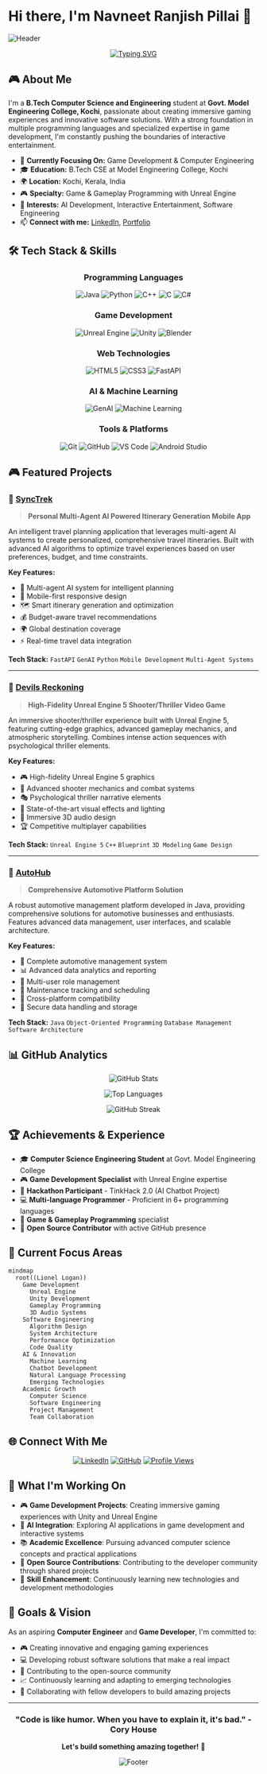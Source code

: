 # Hi there, I'm Navneet Ranjish Pillai 👋

![Header](https://capsule-render.vercel.app/api?type=waving&color=gradient&customColorList=6,11,20&height=200&section=header&text=Game%20Developer%20%7C%20Computer%20Engineer&fontSize=40&fontColor=fff&animation=twinkling)

<div align="center">
  
[![Typing SVG](https://readme-typing-svg.demolab.com?font=Fira+Code&pause=1000&color=2196F3&center=true&vCenter=true&width=435&lines=Game+Developer+%26+Computer+Engineer;Unreal+Engine+Specialist;Full-Stack+Developer;AI+Enthusiast;Always+Learning+New+Technologies)](https://git.io/typing-svg)

</div>

## 🎮 About Me

I'm a **B.Tech Computer Science and Engineering** student at **Govt. Model Engineering College, Kochi**, passionate about creating immersive gaming experiences and innovative software solutions. With a strong foundation in multiple programming languages and specialized expertise in game development, I'm constantly pushing the boundaries of interactive entertainment.

- 🎯 **Currently Focusing On:** Game Development & Computer Engineering
- 🎓 **Education:** B.Tech CSE at Model Engineering College, Kochi
- 🌍 **Location:** Kochi, Kerala, India
- 🎮 **Specialty:** Game & Gameplay Programming with Unreal Engine
- 🤖 **Interests:** AI Development, Interactive Entertainment, Software Engineering
- 📫 **Connect with me:** [LinkedIn](https://www.linkedin.com/in/navneet-ranjish-pillai-50a612257), [Portfolio](https://navneetranjishpillai.vercel.app)

## 🛠️ Tech Stack & Skills

<div align="center">

### Programming Languages
![Java](https://img.shields.io/badge/Java-ED8B00?style=for-the-badge&logo=openjdk&logoColor=white)
![Python](https://img.shields.io/badge/Python-3776AB?style=for-the-badge&logo=python&logoColor=white)
![C++](https://img.shields.io/badge/C++-00599C?style=for-the-badge&logo=cplusplus&logoColor=white)
![C](https://img.shields.io/badge/C-00599C?style=for-the-badge&logo=c&logoColor=white)
![C#](https://img.shields.io/badge/C%23-239120?style=for-the-badge&logo=csharp&logoColor=white)

### Game Development
![Unreal Engine](https://img.shields.io/badge/Unreal%20Engine-313131?style=for-the-badge&logo=unrealengine&logoColor=white)
![Unity](https://img.shields.io/badge/Unity-100000?style=for-the-badge&logo=unity&logoColor=white)
![Blender](https://img.shields.io/badge/Blender-F5792A?style=for-the-badge&logo=blender&logoColor=white)

### Web Technologies
![HTML5](https://img.shields.io/badge/HTML5-E34F26?style=for-the-badge&logo=html5&logoColor=white)
![CSS3](https://img.shields.io/badge/CSS3-1572B6?style=for-the-badge&logo=css3&logoColor=white)
![FastAPI](https://img.shields.io/badge/FastAPI-009688?style=for-the-badge&logo=fastapi&logoColor=white)

### AI & Machine Learning
![GenAI](https://img.shields.io/badge/Generative%20AI-FF6F00?style=for-the-badge&logo=openai&logoColor=white)
![Machine Learning](https://img.shields.io/badge/Machine%20Learning-FF6F00?style=for-the-badge&logo=tensorflow&logoColor=white)

### Tools & Platforms
![Git](https://img.shields.io/badge/Git-F05032?style=for-the-badge&logo=git&logoColor=white)
![GitHub](https://img.shields.io/badge/GitHub-100000?style=for-the-badge&logo=github&logoColor=white)
![VS Code](https://img.shields.io/badge/VS%20Code-007ACC?style=for-the-badge&logo=visualstudiocode&logoColor=white)
![Android Studio](https://img.shields.io/badge/Android%20Studio-3DDC84?style=for-the-badge&logo=androidstudio&logoColor=white)

</div>

## 🎮 Featured Projects

### 🧳 [SyncTrek](https://navneetranjishpillai.vercel.app)
> **Personal Multi-Agent AI Powered Itinerary Generation Mobile App**

An intelligent travel planning application that leverages multi-agent AI systems to create personalized, comprehensive travel itineraries. Built with advanced AI algorithms to optimize travel experiences based on user preferences, budget, and time constraints.

**Key Features:**
- 🤖 Multi-agent AI system for intelligent planning
- 📱 Mobile-first responsive design
- 🗺️ Smart itinerary generation and optimization
- 💰 Budget-aware travel recommendations
- 🌍 Global destination coverage
- ⚡ Real-time travel data integration

**Tech Stack:** `FastAPI` `GenAI` `Python` `Mobile Development` `Multi-Agent Systems`

---

### 🎯 [Devils Reckoning](https://devilsreckoning.vercel.app)
> **High-Fidelity Unreal Engine 5 Shooter/Thriller Video Game**

An immersive shooter/thriller experience built with Unreal Engine 5, featuring cutting-edge graphics, advanced gameplay mechanics, and atmospheric storytelling. Combines intense action sequences with psychological thriller elements.

**Key Features:**
- 🎮 High-fidelity Unreal Engine 5 graphics
- 🔫 Advanced shooter mechanics and combat systems
- 🎭 Psychological thriller narrative elements
- 🌟 State-of-the-art visual effects and lighting
- 🎵 Immersive 3D audio design
- 🏆 Competitive multiplayer capabilities

**Tech Stack:** `Unreal Engine 5` `C++` `Blueprint` `3D Modeling` `Game Design`

---

### 🚗 [AutoHub](https://github.com/Lionel-Logan/AutoHub)
> **Comprehensive Automotive Platform Solution**

A robust automotive management platform developed in Java, providing comprehensive solutions for automotive businesses and enthusiasts. Features advanced data management, user interfaces, and scalable architecture.

**Key Features:**
- 🚗 Complete automotive management system
- 📊 Advanced data analytics and reporting
- 👥 Multi-user role management
- 🔧 Maintenance tracking and scheduling
- 📱 Cross-platform compatibility
- 🔐 Secure data handling and storage

**Tech Stack:** `Java` `Object-Oriented Programming` `Database Management` `Software Architecture`

## 📊 GitHub Analytics

<div align="center">
  
![GitHub Stats](https://github-readme-stats.vercel.app/api?username=Lionel-Logan&show_icons=true&theme=tokyonight&hide_border=true&count_private=true)

![Top Languages](https://github-readme-stats.vercel.app/api/top-langs/?username=Lionel-Logan&layout=compact&theme=tokyonight&hide_border=true&langs_count=8)

![GitHub Streak](https://github-readme-streak-stats.herokuapp.com/?user=Lionel-Logan&theme=tokyonight&hide_border=true)

</div>

## 🏆 Achievements & Experience

- 🎓 **Computer Science Engineering Student** at Govt. Model Engineering College
- 🎮 **Game Development Specialist** with Unreal Engine expertise
- 🏅 **Hackathon Participant** - TinkHack 2.0 (AI Chatbot Project)
- 💻 **Multi-language Programmer** - Proficient in 6+ programming languages
- 🎯 **Game & Gameplay Programming** specialist
- 🌟 **Open Source Contributor** with active GitHub presence

## 🎯 Current Focus Areas

```mermaid
mindmap
  root((Lionel Logan))
    Game Development
      Unreal Engine
      Unity Development
      Gameplay Programming
      3D Audio Systems
    Software Engineering
      Algorithm Design
      System Architecture
      Performance Optimization
      Code Quality
    AI & Innovation
      Machine Learning
      Chatbot Development
      Natural Language Processing
      Emerging Technologies
    Academic Growth
      Computer Science
      Software Engineering
      Project Management
      Team Collaboration
```

## 🌐 Connect With Me

<div align="center">

[![LinkedIn](https://img.shields.io/badge/LinkedIn-0077B5?style=for-the-badge&logo=linkedin&logoColor=white)](https://www.linkedin.com/in/navneet-ranjish-pillai-50a612257)
[![GitHub](https://img.shields.io/badge/GitHub-100000?style=for-the-badge&logo=github&logoColor=white)](https://github.com/Lionel-Logan)
[![Profile Views](https://komarev.com/ghpvc/?username=Lionel-Logan&color=blueviolet&style=for-the-badge&label=Profile+Views)](https://github.com/Lionel-Logan)

</div>

## 💼 What I'm Working On

- 🎮 **Game Development Projects**: Creating immersive gaming experiences with Unity and Unreal Engine
- 🤖 **AI Integration**: Exploring AI applications in game development and interactive systems
- 📚 **Academic Excellence**: Pursuing advanced computer science concepts and practical applications
- 🌟 **Open Source Contributions**: Contributing to the developer community through shared projects
- 🚀 **Skill Enhancement**: Continuously learning new technologies and development methodologies

## 🎯 Goals & Vision

As an aspiring **Computer Engineer** and **Game Developer**, I'm committed to:

- 🎮 Creating innovative and engaging gaming experiences
- 💻 Developing robust software solutions that make a real impact
- 🌟 Contributing to the open-source community
- 📈 Continuously learning and adapting to emerging technologies
- 🤝 Collaborating with fellow developers to build amazing projects

---

<div align="center">

### "Code is like humor. When you have to explain it, it's bad." - Cory House

**Let's build something amazing together!** 🚀

![Footer](https://capsule-render.vercel.app/api?type=waving&color=gradient&customColorList=6,11,20&height=100&section=footer)

</div>
